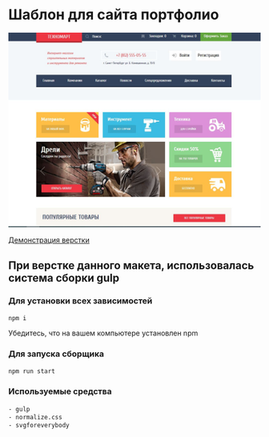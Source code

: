# Шаблон для сайта портфолио

![](layout/cover.JPG)

[Демонстрация верстки](https://heknt90.github.io/t\Technomart/)

## При верстке данного макета, использовалась система сборки gulp

### Для установки всех зависимостей

    npm i

Убедитесь, что на вашем компьютере установлен npm

### Для запуска сборщика

    npm run start

### Используемые средства

    - gulp
    - normalize.css
    - svgforeverybody

